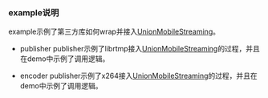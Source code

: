 ### example说明

example示例了第三方库如何wrap并接入[UnionMobileStreaming][ums]。

* publisher
publisher示例了librtmp接入[UnionMobileStreaming][ums]的过程，并且在demo中示例了调用逻辑。

* encoder
publisher示例了x264接入[UnionMobileStreaming][ums]的过程，并且在demo中示例了调用逻辑。

[ums]:https://github.com/ksvc/UnionMobileStreaming_iOS
